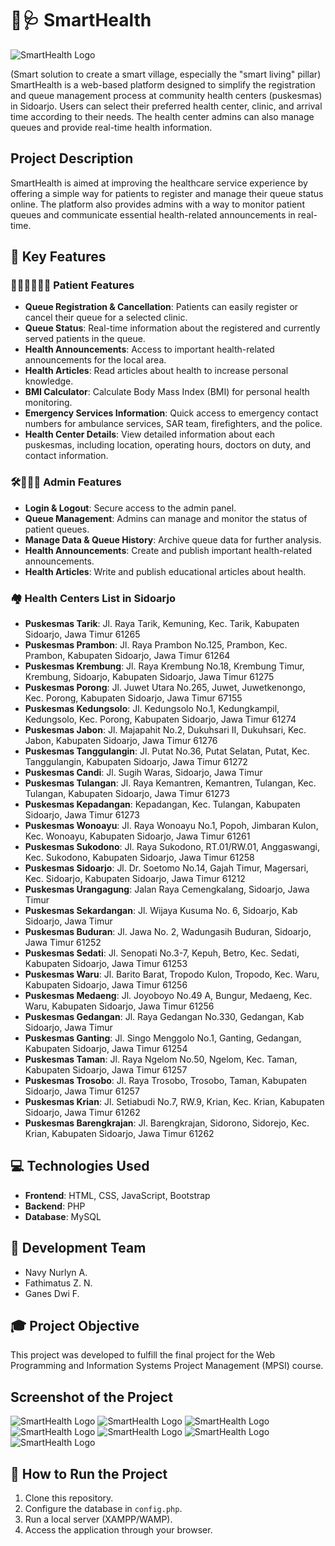 # 🏥🩺 SmartHealth 


![SmartHealth Logo](https://drive.google.com/uc?export=view&id=1fCeFT0dsEAmcPZy-KGR3152-vs9BDB9h)

(Smart solution to create a smart village, especially the "smart living" pillar)
SmartHealth is a web-based platform designed to simplify the registration and queue management process at community health centers (puskesmas) in Sidoarjo. Users can select their preferred health center, clinic, and arrival time according to their needs. The health center admins can also manage queues and provide real-time health information.

## Project Description

SmartHealth is aimed at improving the healthcare service experience by offering a simple way for patients to register and manage their queue status online. The platform also provides admins with a way to monitor patient queues and communicate essential health-related announcements in real-time.

## 🌟 Key Features

### 🙋🏼‍♂️🙋🏼‍♀️ Patient Features
- **Queue Registration & Cancellation**: Patients can easily register or cancel their queue for a selected clinic.
- **Queue Status**: Real-time information about the registered and currently served patients in the queue.
- **Health Announcements**: Access to important health-related announcements for the local area.
- **Health Articles**: Read articles about health to increase personal knowledge.
- **BMI Calculator**: Calculate Body Mass Index (BMI) for personal health monitoring.
- **Emergency Services Information**: Quick access to emergency contact numbers for ambulance services, SAR team, firefighters, and the police.
- **Health Center Details**: View detailed information about each puskesmas, including location, operating hours, doctors on duty, and contact information.

### 🛠️👨🏼‍💻 Admin Features
- **Login & Logout**: Secure access to the admin panel.
- **Queue Management**: Admins can manage and monitor the status of patient queues.
- **Manage Data & Queue History**: Archive queue data for further analysis.
- **Health Announcements**: Create and publish important health-related announcements.
- **Health Articles**: Write and publish educational articles about health.

### 🏘️ Health Centers List in Sidoarjo
- **Puskesmas Tarik**: Jl. Raya Tarik, Kemuning, Kec. Tarik, Kabupaten Sidoarjo, Jawa Timur 61265
- **Puskesmas Prambon**: Jl. Raya Prambon No.125, Prambon, Kec. Prambon, Kabupaten Sidoarjo, Jawa Timur 61264
- **Puskesmas Krembung**: Jl. Raya Krembung No.18, Krembung Timur, Krembung, Sidoarjo, Kabupaten Sidoarjo, Jawa Timur 61275
- **Puskesmas Porong**: Jl. Juwet Utara No.265, Juwet, Juwetkenongo, Kec. Porong, Kabupaten Sidoarjo, Jawa Timur 67155
- **Puskesmas Kedungsolo**: Jl. Kedungsolo No.1, Kedungkampil, Kedungsolo, Kec. Porong, Kabupaten Sidoarjo, Jawa Timur 61274
- **Puskesmas Jabon**: Jl. Majapahit No.2, Dukuhsari II, Dukuhsari, Kec. Jabon, Kabupaten Sidoarjo, Jawa Timur 61276
- **Puskesmas Tanggulangin**: Jl. Putat No.36, Putat Selatan, Putat, Kec. Tanggulangin, Kabupaten Sidoarjo, Jawa Timur 61272
- **Puskesmas Candi**: Jl. Sugih Waras, Sidoarjo, Jawa Timur
- **Puskesmas Tulangan**: Jl. Raya Kemantren, Kemantren, Tulangan, Kec. Tulangan, Kabupaten Sidoarjo, Jawa Timur 61273
- **Puskesmas Kepadangan**: Kepadangan, Kec. Tulangan, Kabupaten Sidoarjo, Jawa Timur 61273
- **Puskesmas Wonoayu**: Jl. Raya Wonoayu No.1, Popoh, Jimbaran Kulon, Kec. Wonoayu, Kabupaten Sidoarjo, Jawa Timur 61261
- **Puskesmas Sukodono**: Jl. Raya Sukodono, RT.01/RW.01, Anggaswangi, Kec. Sukodono, Kabupaten Sidoarjo, Jawa Timur 61258
- **Puskesmas Sidoarjo**: Jl. Dr. Soetomo No.14, Gajah Timur, Magersari, Kec. Sidoarjo, Kabupaten Sidoarjo, Jawa Timur 61212
- **Puskesmas Urangagung**: Jalan Raya Cemengkalang, Sidoarjo, Jawa Timur
- **Puskesmas Sekardangan**: Jl. Wijaya Kusuma No. 6, Sidoarjo, Kab Sidoarjo, Jawa Timur
- **Puskesmas Buduran**: Jl. Jawa No. 2, Wadungasih Buduran, Sidoarjo, Jawa Timur 61252
- **Puskesmas Sedati**: Jl. Senopati No.3-7, Kepuh, Betro, Kec. Sedati, Kabupaten Sidoarjo, Jawa Timur 61253
- **Puskesmas Waru**: Jl. Barito Barat, Tropodo Kulon, Tropodo, Kec. Waru, Kabupaten Sidoarjo, Jawa Timur 61256
- **Puskesmas Medaeng**: Jl. Joyoboyo No.49 A, Bungur, Medaeng, Kec. Waru, Kabupaten Sidoarjo, Jawa Timur 61256
- **Puskesmas Gedangan**: Jl. Raya Gedangan No.330, Gedangan, Kab Sidoarjo, Jawa Timur
- **Puskesmas Ganting**: Jl. Singo Menggolo No.1, Ganting, Gedangan, Kabupaten Sidoarjo, Jawa Timur 61254
- **Puskesmas Taman**: Jl. Raya Ngelom No.50, Ngelom, Kec. Taman, Kabupaten Sidoarjo, Jawa Timur 61257
- **Puskesmas Trosobo**: Jl. Raya Trosobo, Trosobo, Taman, Kabupaten Sidoarjo, Jawa Timur 61257
- **Puskesmas Krian**: Jl. Setiabudi No.7, RW.9, Krian, Kec. Krian, Kabupaten Sidoarjo, Jawa Timur 61262
- **Puskesmas Barengkrajan**: Jl. Barengkrajan, Sidorono, Sidorejo, Kec. Krian, Kabupaten Sidoarjo, Jawa Timur 61262

## 💻 Technologies Used
- **Frontend**: HTML, CSS, JavaScript, Bootstrap
- **Backend**: PHP
- **Database**: MySQL

## 👥 Development Team
- Navy Nurlyn A.
- Fathimatus Z. N.
- Ganes Dwi F.

## 🎓 Project Objective
This project was developed to fulfill the final project for the Web Programming and Information Systems Project Management (MPSI) course.

## Screenshot of the Project

![SmartHealth Logo](https://drive.google.com/uc?export=view&id=1QvARPEMzHhKpmJJ6HQpj-vUFNdY6hJMO)
![SmartHealth Logo](https://drive.google.com/uc?export=view&id=1A07Dc7tTvdcYhuHceHuErqQcaTwWjuB9)
![SmartHealth Logo](https://drive.google.com/uc?export=view&id=1sLdXrxUfEM2io1kOEopdlNYi_5NokUFa)
![SmartHealth Logo](https://drive.google.com/uc?export=view&id=1E1OYdW0RV0IksXj6nJHP8_83heltrJbz)
![SmartHealth Logo](https://drive.google.com/uc?export=view&id=1lbEVrDbYCJ9gPDUzzCWxqc1WQrJXiPUr)
![SmartHealth Logo](https://drive.google.com/uc?export=view&id=1Dl0gdb1lzem3T_lWOaTlu0knHJBJJiPB)
![SmartHealth Logo](https://drive.google.com/uc?export=view&id=1Nc4uO3JO-2-7SE-ubcoIU699BpwvmTsG)

## 🚀 How to Run the Project

1. Clone this repository.
2. Configure the database in `config.php`.
3. Run a local server (XAMPP/WAMP).
4. Access the application through your browser.

